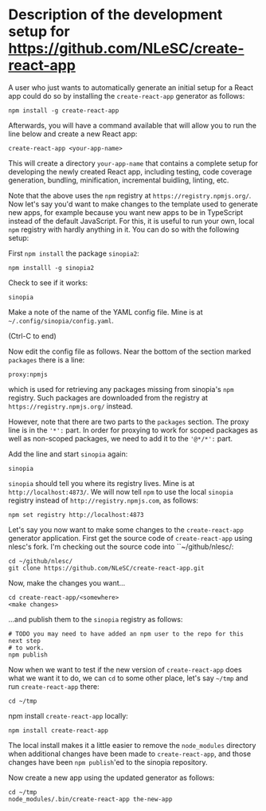 # Description of the development setup for https://github.com/NLeSC/create-react-app


A user who just wants to automatically generate an initial setup for a React app
could do so by installing the ``create-react-app`` generator as follows:
```
npm install -g create-react-app
```

Afterwards, you will have a command available that will allow you to run the
line below and create a new React app:
```
create-react-app <your-app-name>
```

This will create a directory ``your-app-name`` that contains a complete setup for
developing the newly created React app, including testing, code coverage generation,
bundling, minification, incremental buidling, linting, etc.


Note that the above uses the ``npm`` registry at ``https://registry.npmjs.org/``.
Now let's say you'd want to make changes to the template used to generate new
apps, for example because you want new apps to be in TypeScript instead of the
default JavaScript. For this, it is useful to run your own, local ``npm`` registry
with hardly anything in it. You can do so with the following setup:

First ``npm install`` the package ``sinopia2``:

```
npm installl -g sinopia2
```

Check to see if it works:

```
sinopia
```
Make a note of the name of the YAML config file. Mine is at
``~/.config/sinopia/config.yaml``.

(Ctrl-C to end)

Now edit the config file as follows. Near the bottom of the section marked
``packages`` there is a line:
```
proxy:npmjs
```
which is used for retrieving any packages missing from sinopia's ``npm`` registry.
Such packages are downloaded from the registry at ``https://registry.npmjs.org/``
instead.

However, note that there are two parts to the ``packages`` section. The proxy
line is in the ``'*':`` part. In order for proxying to work for scoped packages
as well as non-scoped packages, we need to add it to the ``'@*/*':`` part.

Add the line and start ``sinopia`` again:
```
sinopia
```

``sinopia`` should tell you where its registry lives. Mine is at
``http://localhost:4873/``. We will now tell ``npm`` to use the local
``sinopia`` registry instead of ``http://registry.npmjs.com``, as follows:
```
npm set registry http://localhost:4873
```

Let's say you now want to make some changes to the ``create-react-app``
generator application. First get the source code of ``create-react-app`` using
nlesc's fork. I'm checking out the source code into ``~/github/nlesc/:
```
cd ~/github/nlesc/
git clone https://github.com/NLeSC/create-react-app.git
```

Now, make the changes you want...

```
cd create-react-app/<somewhere>
<make changes>
```
...and publish them to the ``sinopia`` registry as follows:

```
# TODO you may need to have added an npm user to the repo for this next step
# to work.
npm publish
```

Now when we want to test if the new version of ``create-react-app`` does what we
want it to do, we can ``cd`` to some other place, let's say ``~/tmp`` and run
``create-react-app`` there:

```
cd ~/tmp
```
npm install ``create-react-app`` locally:
```
npm install create-react-app
```
The local install makes it a little easier to remove the ``node_modules``
directory when additional changes have been made to ``create-react-app``, and
those changes have been ``npm publish``'ed to the sinopia repository.

Now create a new app using the updated generator as follows:
```
cd ~/tmp
node_modules/.bin/create-react-app the-new-app
```







